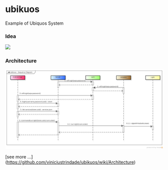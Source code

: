 # ubikuos
Example of Ubiquos System


### Idea
![](https://github.com/viniciustrindade/ubikuos/raw/master/ideia.jpeg)

### Architecture

![](https://github.com/viniciustrindade/ubikuos/raw/master/docs/ubikous.sequence.diagram.png)


[see more ...] (https://github.com/viniciustrindade/ubikuos/wiki/Architecture)
